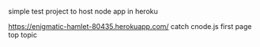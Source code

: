 simple test project to host node app in heroku

https://enigmatic-hamlet-80435.herokuapp.com/
catch cnode.js first page top  topic